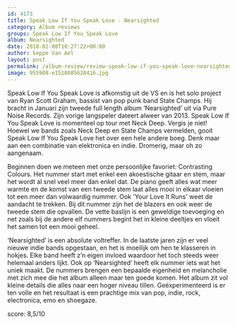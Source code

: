 ```yaml
---
id: 4173
title: Speak Low If You Speak Love - Nearsighted
category: Album reviews
groups: Speak Low If You Speak Love
album: Nearsighted
date: 2018-02-08T10:27:22+00:00
author: Seppe Van Ael
layout: post
permalink: /album-review/review-speak-low-if-you-speak-love-nearsighted/
image: 955908-e1518085628416.jpg
---
```

Speak Low If You Speak Love is afkomstig uit de VS en is het solo project van Ryan Scott Graham, bassist van pop punk band State Champs. Hij bracht in Januari zijn tweede full length album ‘Nearsighted’ uit via Pure Noise Records. Zijn vorige langspeler dateert alweer van 2013. Speak Low If You Speak Love is momenteel op tour met Neck Deep. Vergis je niet! Hoewel we bands zoals Neck Deep en State Champs vermelden, gooit Speak Low If You Speak Love het over een hele andere boeg. Denk maar aan een combinatie van elektronica en indie. Dromerig, maar oh zo aangenaam.

Beginnen doen we meteen met onze persoonlijke favoriet: Contrasting Colours. Het nummer start met enkel een akoestische gitaar en stem, maar het wordt al snel veel meer dan enkel dat. De piano geeft alles wat meer warmte en de komst van een tweede stem laat alles mooi in elkaar vloeien tot een meer dan volwaardig nummer. Ook 'Your Love It Runs' weet de aandacht te trekken. Bij dit nummer zijn het de blazers en ook weer de tweede stem die opvallen. De vette baslijn is een geweldige toevoeging en net zoals bij de andere elf nummers begint het in kleine deeltjes en vloeit het samen tot een mooi geheel.

‘Nearsighted’ is een absolute voltreffer. In de laatste jaren zijn er veel nieuwe indie bands opgestaan, en het is moeilijk om hen te klasseren in hokjes. Elke band heeft z’n eigen invloed waardoor het toch steeds weer helemaal anders lijkt. Ook op ‘Nearsighted’ heeft elk nummer iets wat het uniek maakt. De nummers brengen een bepaalde eigenheid en melancholie met zich mee die het album alleen maar ten goede komen. Het album zit vol kleine details die alles naar een hoger niveau tillen. Geëxperimenteerd is er ten volle en het resultaat is een prachtige mix van pop, indie, rock, electronica, emo en shoegaze.

score: 8,5/10
